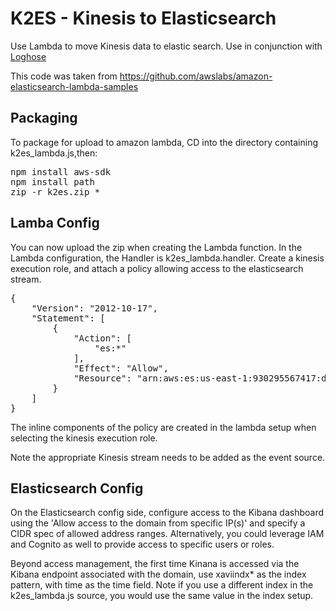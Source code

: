 # K2ES - Kinesis to Elasticsearch

Use Lambda to move Kinesis data to elastic search. Use in conjunction with [Loghose](https://github.com/xtraclabs/loghose)

This code was taken from https://github.com/awslabs/amazon-elasticsearch-lambda-samples

## Packaging

To package for upload to amazon lambda, CD into the directory containing
k2es_lambda.js,then:

<pre>
npm install aws-sdk
npm install path
zip -r k2es.zip *
</pre>

## Lamba Config

You can now upload the zip when creating the Lambda function. In the Lambda configuration,
the Handler is k2es_lambda.handler. Create a kinesis execution role, and attach
a policy allowing access to the elasticsearch stream.

<pre>
{
    "Version": "2012-10-17",
    "Statement": [
        {
            "Action": [
                "es:*"
            ],
            "Effect": "Allow",
            "Resource": "arn:aws:es:us-east-1:930295567417:domain/xavi1/*"
        }
    ]
}
</pre>

The inline components of the policy are created in the lambda setup when selecting
the kinesis execution role.

Note the appropriate Kinesis stream needs to be added as the event source.

## Elasticsearch Config

On the Elasticsearch config side, configure access to the Kibana dashboard
using the 'Allow access to the domain from specific IP(s)' and specify a CIDR
spec of allowed address ranges. Alternatively, you could leverage IAM and Cognito
as well to provide access to specific users or roles.

Beyond access management, the first time Kinana is accessed via the Kibana
endpoint associated with the domain, use xaviindx* as the index pattern, with
time as the time field. Note if you use a different index in the
k2es_lambda.js source, you would use the same value in the index setup.
